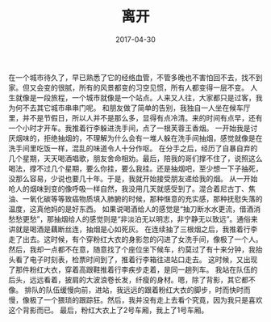 ﻿---
layout: post
title: "离开"
date: 2017-04-30
---

在一个城市待久了，早已熟悉了它的经络血管，不管多晚也不害怕回不去，找不到家。但又会变的很腻，所有的风景都变的习空见惯，所有人都变得一层不变。
人生就像是一段旅程，一个城市就像是一个站点。人来又人往，大家都只是过客，我为何不去其它城市串串门呢。
和朋友做了简单的告别，我独自一人坐在候车厅里，并不是节假日，所以人并不是那么多，显得有点冷清。来的时间有点早，还有一个小时才开车。我推着行李躲进洗手间，点了一根芙蓉王香烟。
一开始我是讨厌烟味的，拒绝抽烟的，不理解为什么会有一堆人躲在洗手间抽烟，感觉就像是在洗手间里吃饭一样，混乱的味道令人十分作呕。
在分手之后，经历了自暴自弃的几个星期，天天喝酒唱歌，朋友舍命相劝。最后，陪我的哥们撑不住了，说照这么喝法，撑不过几个星期，要么你挂，要么我挂。还是抽烟吧，至少想一下子抽死，没那么容易，少说也要几十年。于是，我就开始接受朋友递给我的烟。
从一开始呛人的烟味到变的像呼吸一样自然，我没用几天就感受到了。混合着尼古丁、焦油、一氧化碳等等致癌物质填入肺腑的时候，那种惬意的充实感，那种抚慰失落的温度，这真他妈的是好东西。
如果说喝酒给人的感觉是“抽刀断水水更流，借酒消愁愁更愁”，那抽烟给人的感觉则是“非淡泊无以明志，非宁静无以致远”。通俗来讲就是喝酒是藕断丝连，抽烟是心如死灰。
在连续抽了三根烟之后，我推着行李走了出去。这时候，有个穿粉红大衣的身影忽的闪进了女洗手间，像极了一个人。然后，我却一点都不在意，随意找了个座位坐下候车，约莫过了有十来分钟，我抬头看了电子时刻表，检票时间到了，推着行李箱往进站口走去。
这时候，又出现了那件粉红大衣，穿着高跟鞋推着行李疾步走着，是同一趟列车。
我站在队伍的后头，远远看着，披肩的大波浪卷长发，纤瘦的身材。嗯，除了背影，其它都不像。
排队的队伍缓慢向前，进站，我远远的跟着粉红大衣的脚步，时而快时而慢，像极了一个猥琐的跟踪狂。然后，我并没有走上去看个究竟，因为我只是喜欢这个背影而已。
最后，粉红大衣上了2号车厢，我上了1号车厢。
